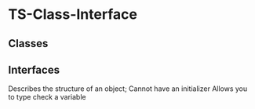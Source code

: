 # TS-Class-Interface

## Classes

## Interfaces

Describes the structure of an object; Cannot have an initializer
Allows you to type check a variable
